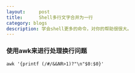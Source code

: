 ```yaml
---
layout:     post
title:      Shell多行文字合并为一行
category: blogs
description: 学会shell更多的命令，对你的帮助很很大。
---
```


### 使用awk来进行处理换行问题

    awk '{printf (/#/&&NR>1)?"\n"$0:$0}'
